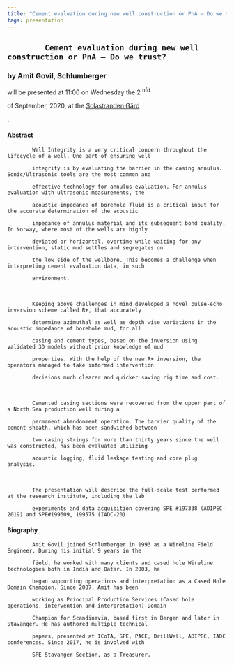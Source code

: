 ```yaml
---
title: "Cement evaluation during new well construction or PnA – Do we trust? (Amit Govil, Schlumberger)"
tags: presentation 
---
```



      
<h2>


            Cement evaluation during new well construction or PnA – Do we trust?

      
</h2>





      
<h3>
by Amit Govil, Schlumberger
</h3>





      
<p>
will be presented at 11:00 on Wednesday the 2
<sup>
nfd
</sup>

 of September, 2020, at the 
<a href="http://www.solastrandengaard.no">
Solastranden Gård
</a>

.
</p>





      
<h4>
Abstract
</h4>



      
<p>


            Well Integrity is a very critical concern throughout the lifecycle of a well. One part of ensuring well

            integrity is by evaluating the barrier in the casing annulus. Sonic/Ultrasonic tools are the most common and

            effective technology for annulus evaluation. For annulus evaluation with ultrasonic measurements, the

            acoustic impedance of borehole fluid is a critical input for the accurate determination of the acoustic

            impedance of annulus material and its subsequent bond quality. In Norway, where most of the wells are highly

            deviated or horizontal, overtime while waiting for any intervention, static mud settles and segregates on

            the low side of the wellbore. This becomes a challenge when interpreting cement evaluation data, in such

            environment.

            
<br>


            Keeping above challenges in mind developed a novel pulse-echo inversion scheme called R+, that accurately

            determine azimuthal as well as depth wise variations in the acoustic impedance of borehole mud, for all

            casing and cement types, based on the inversion using validated 3D models without prior knowledge of mud

            properties. With the help of the new R+ inversion, the operators managed to take informed intervention

            decisions much clearer and quicker saving rig time and cost.

            
<br>


            Cemented casing sections were recovered from the upper part of a North Sea production well during a

            permanent abandonment operation. The barrier quality of the cement sheath, which has been sandwiched between

            two casing strings for more than thirty years since the well was constructed, has been evaluated utilizing

            acoustic logging, fluid leakage testing and core plug analysis.

            
<br>


            The presentation will describe the full-scale test performed at the research institute, including the lab

            experiments and data acquisition covering SPE #197338 (ADIPEC-2019) and SPE#199609, 199575 (IADC-20)

      
</p>



      
<h4>
Biography
</h4>



      
<p>


            Amit Govil joined Schlumberger in 1993 as a Wireline Field Engineer. During his initial 9 years in the

            field, he worked with many clients and cased hole Wireline technologies both in India and Qatar. In 2003, he

            began supporting operations and interpretation as a Cased Hole Domain Champion. Since 2007, Amit has been

            working as Principal Production Services (Cased hole operations, intervention and interpretation) Domain

            Champion for Scandinavia, based first in Bergen and later in Stavanger. He has authored multiple technical

            papers, presented at ICoTA, SPE, PACE, DrillWell, ADIPEC, IADC conferences. Since 2017, he is involved with

            SPE Stavanger Section, as a Treasurer.

      
</p>











